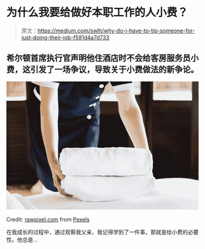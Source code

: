 # 为什么我要给做好本职工作的人小费？

> 原文：<https://medium.com/swlh/why-do-i-have-to-tip-someone-for-just-doing-their-job-f591d4a7d733>

## 希尔顿首席执行官声明他住酒店时不会给客房服务员小费，这引发了一场争议，导致关于小费做法的新争论。

![](img/0c4a04cd46dca447d14ef861ad12a592.png)

Credit: [rawpixel.com](https://www.pexels.com/@rawpixel?utm_content=attributionCopyText&utm_medium=referral&utm_source=pexels) from [Pexels](https://www.pexels.com/photo/person-folding-white-bath-towels-1437861/?utm_content=attributionCopyText&utm_medium=referral&utm_source=pexels)

在我成长的过程中，通过观察我父亲，我记得学到了一件事，那就是给小费的必要性。他总是…